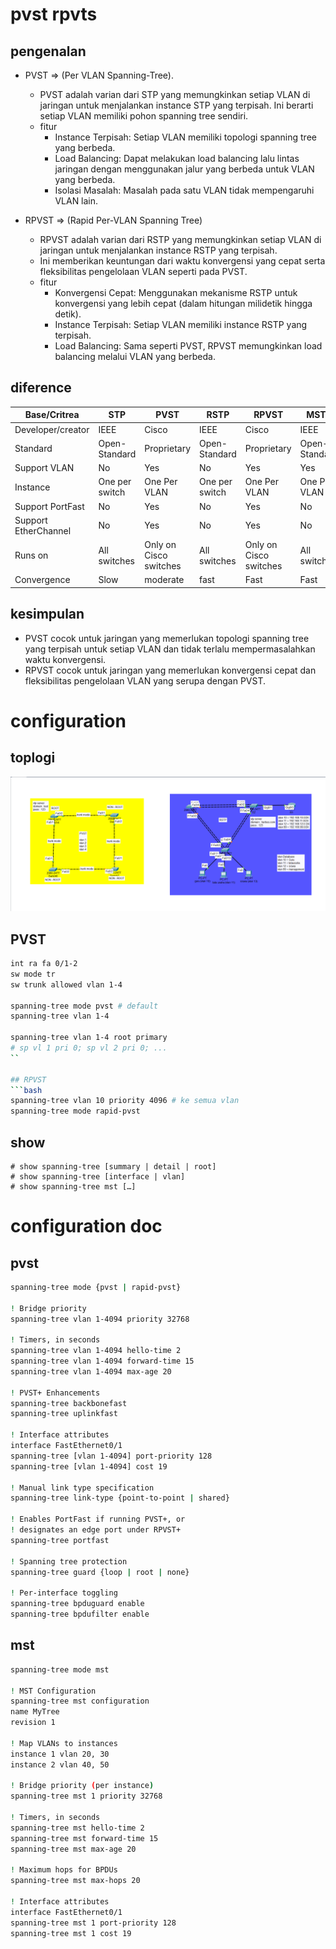 # pvst rpvts
## pengenalan
- PVST => (Per VLAN Spanning-Tree). 
    - PVST adalah varian dari STP yang memungkinkan setiap VLAN di jaringan untuk menjalankan instance STP yang terpisah. Ini berarti setiap VLAN memiliki pohon spanning tree sendiri.
    - fitur
        - Instance Terpisah: Setiap VLAN memiliki topologi spanning tree yang berbeda.
        - Load Balancing: Dapat melakukan load balancing lalu lintas jaringan dengan menggunakan jalur yang berbeda untuk VLAN yang berbeda.
        - Isolasi Masalah: Masalah pada satu VLAN tidak mempengaruhi VLAN lain.

- RPVST => (Rapid Per-VLAN Spanning Tree)
    - RPVST adalah varian dari RSTP yang memungkinkan setiap VLAN di jaringan untuk menjalankan instance RSTP yang terpisah. 
    - Ini memberikan keuntungan dari waktu konvergensi yang cepat serta fleksibilitas pengelolaan VLAN seperti pada PVST.
    - fitur
        - Konvergensi Cepat: Menggunakan mekanisme RSTP untuk konvergensi yang lebih cepat (dalam hitungan milidetik hingga detik).
        - Instance Terpisah: Setiap VLAN memiliki instance RSTP yang terpisah.
        - Load Balancing: Sama seperti PVST, RPVST memungkinkan load balancing melalui VLAN yang berbeda.

## diference

Base/Critrea | STP | PVST | RSTP | RPVST | MSTP
--- | --- | --- | --- | --- | --- |
Developer/creator | IEEE | Cisco | IEEE	| Cisco | IEEE
Standard | Open-Standard | Proprietary | Open-Standard | Proprietary | Open-Standard
Support VLAN | No | Yes | No | Yes | Yes
Instance | One per switch | One Per VLAN | One per switch | One Per VLAN | One Per VLAN
Support PortFast | No | Yes | No | Yes | No
Support EtherChannel | No | Yes | No | Yes | No
Runs on | All switches | Only on Cisco switches | All switches | Only on Cisco switches | All switches
Convergence	| Slow | moderate | fast | Fast | Fast | Fast

## kesimpulan
- PVST cocok untuk jaringan yang memerlukan topologi spanning tree yang terpisah untuk setiap VLAN dan tidak terlalu mempermasalahkan waktu konvergensi.
- RPVST cocok untuk jaringan yang memerlukan konvergensi cepat dan fleksibilitas pengelolaan VLAN yang serupa dengan PVST.

# configuration
## toplogi
![alt text](./img/8.1.png)

## PVST
```sh
int ra fa 0/1-2
sw mode tr
sw trunk allowed vlan 1-4

spanning-tree mode pvst # default
spanning-tree vlan 1-4

spanning-tree vlan 1-4 root primary
# sp vl 1 pri 0; sp vl 2 pri 0; ...
``

## RPVST
```bash
spanning-tree vlan 10 priority 4096 # ke semua vlan
spanning-tree mode rapid-pvst 
```

## show
```
# show spanning-tree [summary | detail | root]
# show spanning-tree [interface | vlan]
# show spanning-tree mst […]
```

# configuration doc
## pvst
```sh
spanning-tree mode {pvst | rapid-pvst}

! Bridge priority
spanning-tree vlan 1-4094 priority 32768

! Timers, in seconds
spanning-tree vlan 1-4094 hello-time 2
spanning-tree vlan 1-4094 forward-time 15
spanning-tree vlan 1-4094 max-age 20

! PVST+ Enhancements
spanning-tree backbonefast
spanning-tree uplinkfast

! Interface attributes
interface FastEthernet0/1
spanning-tree [vlan 1-4094] port-priority 128
spanning-tree [vlan 1-4094] cost 19

! Manual link type specification
spanning-tree link-type {point-to-point | shared}

! Enables PortFast if running PVST+, or
! designates an edge port under RPVST+
spanning-tree portfast

! Spanning tree protection
spanning-tree guard {loop | root | none}

! Per-interface toggling
spanning-tree bpduguard enable
spanning-tree bpdufilter enable
```

## mst 
```sh
spanning-tree mode mst

! MST Configuration
spanning-tree mst configuration
name MyTree
revision 1

! Map VLANs to instances
instance 1 vlan 20, 30
instance 2 vlan 40, 50

! Bridge priority (per instance)
spanning-tree mst 1 priority 32768

! Timers, in seconds
spanning-tree mst hello-time 2
spanning-tree mst forward-time 15
spanning-tree mst max-age 20

! Maximum hops for BPDUs
spanning-tree mst max-hops 20

! Interface attributes
interface FastEthernet0/1
spanning-tree mst 1 port-priority 128
spanning-tree mst 1 cost 19
```